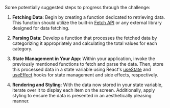 Some potentially suggested steps to progress through the challenge:

1. **Fetching Data**: Begin by creating a function dedicated to retrieving data. This function should utilize the built-in [Fetch API](https://developer.mozilla.org/en-US/docs/Web/API/Fetch_API/Using_Fetch) or any external library designed for data fetching.

2. **Parsing Data**: Develop a function that processes the fetched data by categorizing it appropriately and calculating the total values for each category.

3. **State Management in Your App**: Within your application, invoke the previously mentioned functions to fetch and parse the data. Then, store this processed data in a state variable using React's [useState](https://react.dev/reference/react/useState) and [useEffect](https://react.dev/reference/react/useEffect) hooks for state management and side effects, respectively.

4. **Rendering and Styling**: With the data now stored in your state variable, iterate over it to display each item on the screen. Additionally, apply styling to ensure the data is presented in an aesthetically pleasing manner.
